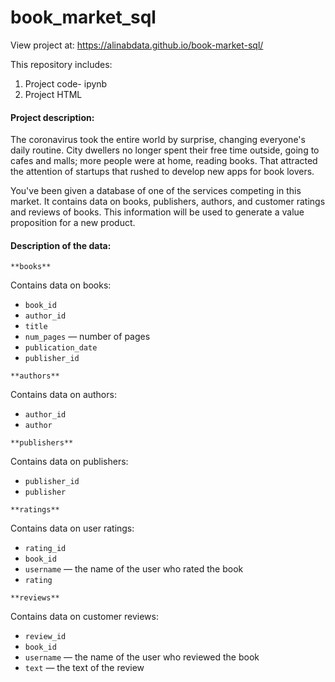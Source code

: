 # book_market_sql

View project at: https://alinabdata.github.io/book-market-sql/

This repository includes: 
1. Project code- ipynb
2. Project HTML

#### Project description: 
The coronavirus took the entire world by surprise, changing everyone's daily routine. City dwellers no longer spent their free time outside, going to cafes and malls; more people were at home, reading books. That attracted the attention of startups that rushed to develop new apps for book lovers. 

You've been given a database of one of the services competing in this market. It contains data on books, publishers, authors, and customer ratings and reviews of books. This information will be used to generate a value proposition for a new product.

#### Description of the data:
`**books**`

Contains data on books:

- `book_id`
- `author_id`
- `title`
- `num_pages` — number of pages
- `publication_date`
- `publisher_id`

`**authors**`

Contains data on authors:

- `author_id`
- `author`

`**publishers**`

Contains data on publishers:

- `publisher_id`
- `publisher`

`**ratings**`

Contains data on user ratings:

- `rating_id`
- `book_id`
- `username` — the name of the user who rated the book
- `rating`

`**reviews**`

Contains data on customer reviews:

- `review_id`
- `book_id`
- `username` — the name of the user who reviewed the book
- `text` — the text of the review
